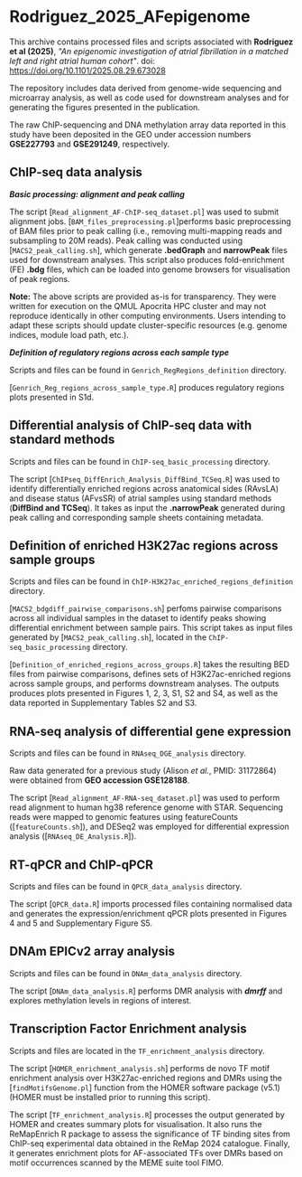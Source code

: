 # Rodriguez_2025_AFepigenome

This archive contains processed files and scripts associated with **Rodriguez et al (2025)**, *"An epigenomic investigation of atrial fibrillation in a matched left and right atrial human cohort"*. doi: https://doi.org/10.1101/2025.08.29.673028

The repository includes data derived from genome-wide sequencing and microarray analysis, as well as code used for downstream analyses and for generating the figures presented in the publication.

The raw ChIP-sequencing and DNA methylation array data reported in this study have been deposited in the GEO under accession numbers **GSE227793** and **GSE291249**, respectively.

## ChIP-seq data analysis

***Basic processing: alignment and peak calling***

The script [`Read_alignment_AF-ChIP-seq_dataset.pl`] was used to submit alignment jobs. [`BAM_files_preprocessing.pl`]performs basic preprocessing of BAM files prior to peak calling (i.e., removing multi-mapping reads and subsampling to 20M reads). Peak calling was conducted using [`MACS2_peak_calling.sh`], which generate **.bedGraph** and **narrowPeak** files used for downstream analyses. This script also produces fold-enrichment (FE) **.bdg** files, which can be loaded into genome browsers for visualisation of peak regions.

**Note:**
The above scripts are provided as-is for transparency. They were written for execution on the QMUL Apocrita HPC cluster and may not reproduce identically in other computing environments. Users intending to adapt these scripts should update cluster-specific resources (e.g. genome indices, module load path, etc.).

***Definition of regulatory regions across each sample type***

Scripts and files can be found in `Genrich_RegRegions_definition` directory.

[`Genrich_Reg_regions_across_sample_type.R`] produces regulatory regions plots presented in S1d. 

## Differential analysis of ChIP-seq data with standard methods

Scripts and files can be found in `ChIP-seq_basic_processing` directory.

The script [`ChIPseq_DiffEnrich_Analysis_DiffBind_TCSeq.R`] was used to identify differentially enriched regions across anatomical sides (RAvsLA) and disease status (AFvsSR) of atrial samples using standard methods (**DiffBind and TCSeq**). It takes as input the **.narrowPeak** generated during peak calling and corresponding sample sheets containing metadata. 

## Definition of enriched H3K27ac regions across sample groups

Scripts and files can be found in `ChIP-H3K27ac_enriched_regions_definition` directory.

[`MACS2_bdgdiff_pairwise_comparisons.sh`] perfoms pairwise comparisons across all individual samples in the dataset to identify peaks showing differential enrichment between sample pairs. This script takes as input files generated by [`MACS2_peak_calling.sh`], located in the `ChIP-seq_basic_processing` directory.

[`Definition_of_enriched_regions_across_groups.R`] takes the resulting BED files from pairwise comparisons, defines sets of H3K27ac-enriched regions across sample groups, and performs downstream analyses. The outputs produces plots presented in Figures 1, 2, 3, S1, S2 and S4, as well as the data reported in Supplementary Tables S2 and S3. 


## RNA-seq analysis of differential gene expression

Scripts and files can be found in `RNAseq_DGE_analysis` directory.

Raw data generated for a previous study (Alison *et al.*, PMID: 31172864) were obtained from **GEO accession GSE128188**.

The script [`Read_alignment_AF-RNA-seq_dataset.pl`] was used to perform read alignment to human hg38 reference genome with STAR. Sequencing reads were mapped to genomic features using featureCounts ([`featureCounts.sh`]), and DESeq2 was employed for differential expression analysis ([`RNAseq_DE_Analysis.R`]). 

## RT-qPCR and ChIP-qPCR

Scripts and files can be found in `QPCR_data_analysis` directory.

The script [`QPCR_data.R`] imports processed files containing normalised data and generates the expression/enrichment qPCR plots presented in Figures 4 and 5 and Supplementary Figure S5.

## DNAm EPICv2 array analysis

Scripts and files can be found in `DNAm_data_analysis` directory.

The script [`DNAm_data_analysis.R`] performs DMR analysis with ***dmrff*** and explores methylation levels in regions of interest. 


## Transcription Factor Enrichment analysis

Scripts and files are located in the `TF_enrichment_analysis` directory.

The script [`HOMER_enrichment_analysis.sh`] performs de novo TF motif enrichment analysis over H3K27ac-enriched regions and DMRs using the [`findMotifsGenome.pl`] function from the HOMER software package (v5.1) (HOMER must be installed prior to running this script).

The script [`TF_enrichment_analysis.R`] processes the output generated by HOMER and creates summary plots for visualisation. It also runs the ReMapEnrich R package to assess the significance of TF binding sites from ChIP-seq experimental data obtained in the ReMap 2024 catalogue. Finally, it generates enrichment plots for AF-associated TFs over DMRs based on motif occurrences scanned by the MEME suite tool FIMO. 